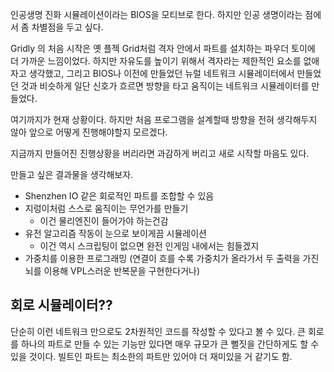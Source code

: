 인공생명 진화 시뮬레이션이라는 BIOS을 모티브로 한다.
하지만 인공 생명이라는 점에서 좀 차별점을 두고 싶다.

Gridly 의 처음 시작은 옛 플젝 Grid처럼 격자 안에서 파트를 설치하는 파우더 토이에 더 가까운 느낌이었다.
하지만 자유도를 높이기 위해서 격자라는 제한적인 요소를 없애자고 생각했고, 그리고 BIOS나 이전에 만들었던 뉴럴 네트워크 시뮬레이터에서 만들었던 것과 비슷하게 일단 신호가 흐르면 방향을 타고 움직이는 네트워크 시뮬레이터를 만들었다.

여기까지가 현재 상황이다.
하지만 처음 프로그램을 설계할때 방향을 전혀 생각해두지 않아 앞으로 어떻게 진행해야할지 모르겠다.

지금까지 만들어진 진행상황을 버리라면 과감하게 버리고 새로 시작할 마음도 있다.

만들고 싶은 결과물을 생각해보자.

- Shenzhen IO 같은 회로적인 파트를 조합할 수 있음
- 지렁이처럼 스스로 움직이는 무언가를 만들기
    - 이건 물리엔진이 들어가야 하는건감
- 유전 알고리즘 작동이 눈으로 보이게끔 시뮬레이션
    - 이건 역시 스크립팅이 없으면 완전 인게임 내에서는 힘들겠지
- 가중치를 이용한 프로그래밍 (연결이 흐를 수록 가중치가 올라가서 두 출력을 가진 뇌를 이용해 VPL스러운 반복문을 구현한다거나)


## 회로 시뮬레이터??

단순히 이런 네트워크 만으로도 2차원적인 코드를 작성할 수 있다고 볼 수 있다. 큰 회로를 하나의 파트로 만들 수 있는 기능만 있다면 매우 규모가 큰 뻘짓을 간단하게도 할 수 있을 것이다. 빌트인 파트는 최소한의 파트만 있어야 더 재미있을 거 같기도 함.
